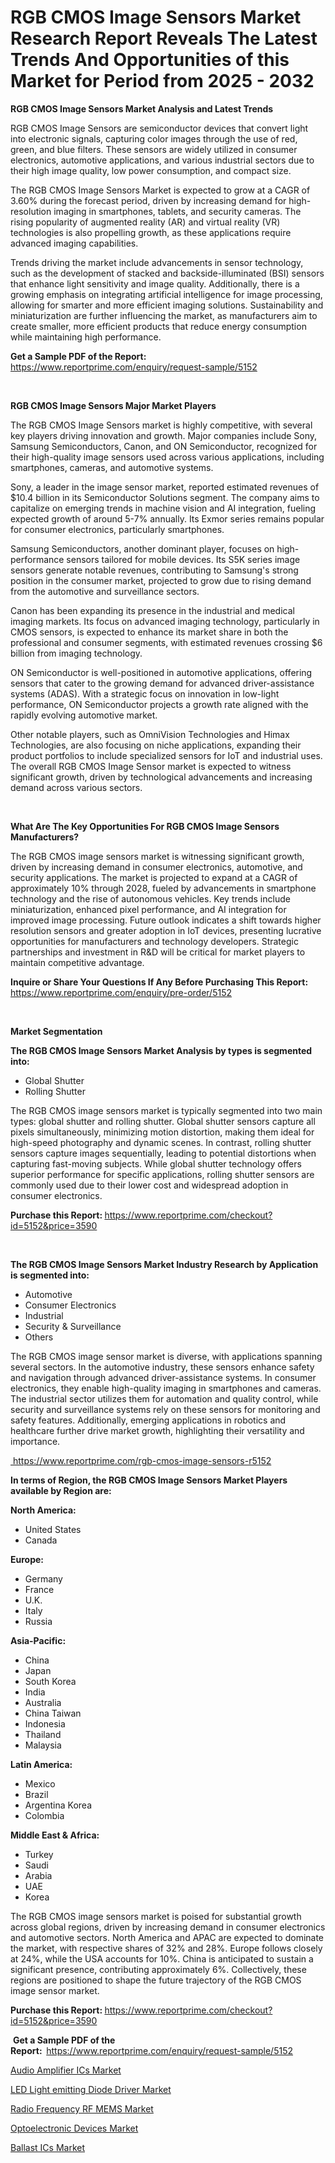 <p><h1>RGB CMOS Image Sensors Market Research Report Reveals The Latest Trends And Opportunities of this Market for Period from 2025 - 2032</h1></p><p><strong>RGB CMOS Image Sensors Market Analysis and Latest Trends</strong></p>
<p><p>RGB CMOS Image Sensors are semiconductor devices that convert light into electronic signals, capturing color images through the use of red, green, and blue filters. These sensors are widely utilized in consumer electronics, automotive applications, and various industrial sectors due to their high image quality, low power consumption, and compact size. </p><p>The RGB CMOS Image Sensors Market is expected to grow at a CAGR of 3.60% during the forecast period, driven by increasing demand for high-resolution imaging in smartphones, tablets, and security cameras. The rising popularity of augmented reality (AR) and virtual reality (VR) technologies is also propelling growth, as these applications require advanced imaging capabilities.</p><p>Trends driving the market include advancements in sensor technology, such as the development of stacked and backside-illuminated (BSI) sensors that enhance light sensitivity and image quality. Additionally, there is a growing emphasis on integrating artificial intelligence for image processing, allowing for smarter and more efficient imaging solutions. Sustainability and miniaturization are further influencing the market, as manufacturers aim to create smaller, more efficient products that reduce energy consumption while maintaining high performance.</p></p>
<p><strong>Get a Sample PDF of the Report:&nbsp;</strong> <a href="https://www.reportprime.com/enquiry/request-sample/5152?utm_campaign=100&utm_medium=2&utm_source=Github&utm_content=ia&utm_term=19032025&utm_id=rgb-cmos-image-sensors">https://www.reportprime.com/enquiry/request-sample/5152</a></p>
<p>&nbsp;</p>
<p><strong>RGB CMOS Image Sensors Major Market Players</strong></p>
<p><p>The RGB CMOS Image Sensors market is highly competitive, with several key players driving innovation and growth. Major companies include Sony, Samsung Semiconductors, Canon, and ON Semiconductor, recognized for their high-quality image sensors used across various applications, including smartphones, cameras, and automotive systems.</p><p>Sony, a leader in the image sensor market, reported estimated revenues of $10.4 billion in its Semiconductor Solutions segment. The company aims to capitalize on emerging trends in machine vision and AI integration, fueling expected growth of around 5-7% annually. Its Exmor series remains popular for consumer electronics, particularly smartphones.</p><p>Samsung Semiconductors, another dominant player, focuses on high-performance sensors tailored for mobile devices. Its S5K series image sensors generate notable revenues, contributing to Samsung's strong position in the consumer market, projected to grow due to rising demand from the automotive and surveillance sectors.</p><p>Canon has been expanding its presence in the industrial and medical imaging markets. Its focus on advanced imaging technology, particularly in CMOS sensors, is expected to enhance its market share in both the professional and consumer segments, with estimated revenues crossing $6 billion from imaging technology.</p><p>ON Semiconductor is well-positioned in automotive applications, offering sensors that cater to the growing demand for advanced driver-assistance systems (ADAS). With a strategic focus on innovation in low-light performance, ON Semiconductor projects a growth rate aligned with the rapidly evolving automotive market.</p><p>Other notable players, such as OmniVision Technologies and Himax Technologies, are also focusing on niche applications, expanding their product portfolios to include specialized sensors for IoT and industrial uses. The overall RGB CMOS Image Sensor market is expected to witness significant growth, driven by technological advancements and increasing demand across various sectors.</p></p>
<p>&nbsp;</p>
<p><strong>What Are The Key Opportunities For RGB CMOS Image Sensors Manufacturers?</strong></p>
<p><p>The RGB CMOS image sensors market is witnessing significant growth, driven by increasing demand in consumer electronics, automotive, and security applications. The market is projected to expand at a CAGR of approximately 10% through 2028, fueled by advancements in smartphone technology and the rise of autonomous vehicles. Key trends include miniaturization, enhanced pixel performance, and AI integration for improved image processing. Future outlook indicates a shift towards higher resolution sensors and greater adoption in IoT devices, presenting lucrative opportunities for manufacturers and technology developers. Strategic partnerships and investment in R&D will be critical for market players to maintain competitive advantage.</p></p>
<p><strong>Inquire or Share Your Questions If Any Before Purchasing This Report:</strong> <a href="https://www.reportprime.com/enquiry/pre-order/5152?utm_campaign=100&utm_medium=2&utm_source=Github&utm_content=ia&utm_term=19032025&utm_id=rgb-cmos-image-sensors">https://www.reportprime.com/enquiry/pre-order/5152</a></p>
<p>&nbsp;</p>
<p><strong>Market Segmentation</strong></p>
<p><strong>The RGB CMOS Image Sensors Market Analysis by types is segmented into:</strong></p>
<p><ul><li>Global Shutter</li><li>Rolling Shutter</li></ul></p>
<p><p>The RGB CMOS image sensors market is typically segmented into two main types: global shutter and rolling shutter. Global shutter sensors capture all pixels simultaneously, minimizing motion distortion, making them ideal for high-speed photography and dynamic scenes. In contrast, rolling shutter sensors capture images sequentially, leading to potential distortions when capturing fast-moving subjects. While global shutter technology offers superior performance for specific applications, rolling shutter sensors are commonly used due to their lower cost and widespread adoption in consumer electronics.</p></p>
<p><strong>Purchase this Report:&nbsp;</strong><a href="https://www.reportprime.com/checkout?id=5152&price=3590&utm_campaign=100&utm_medium=2&utm_source=Github&utm_content=ia&utm_term=19032025&utm_id=rgb-cmos-image-sensors">https://www.reportprime.com/checkout?id=5152&price=3590</a></p>
<p>&nbsp;</p>
<p><strong>The RGB CMOS Image Sensors Market Industry Research by Application is segmented into:</strong></p>
<p><ul><li>Automotive</li><li>Consumer Electronics</li><li>Industrial</li><li>Security & Surveillance</li><li>Others</li></ul></p>
<p><p>The RGB CMOS image sensor market is diverse, with applications spanning several sectors. In the automotive industry, these sensors enhance safety and navigation through advanced driver-assistance systems. In consumer electronics, they enable high-quality imaging in smartphones and cameras. The industrial sector utilizes them for automation and quality control, while security and surveillance systems rely on these sensors for monitoring and safety features. Additionally, emerging applications in robotics and healthcare further drive market growth, highlighting their versatility and importance.</p></p>
<p><a href="https://www.reportprime.com/rgb-cmos-image-sensors-r5152?utm_campaign=100&utm_medium=2&utm_source=Github&utm_content=ia&utm_term=19032025&utm_id=rgb-cmos-image-sensors">&nbsp;https://www.reportprime.com/rgb-cmos-image-sensors-r5152</a></p>
<p><strong>In terms of Region, the RGB CMOS Image Sensors Market Players available by Region are:</strong></p>
<p>
    <p> <strong> North America: </strong>
        <ul>
            <li>United States</li>
            <li>Canada</li>
        </ul>
        </p> 
    <p> <strong> Europe: </strong>
        <ul>
            <li>Germany</li>
            <li>France</li>
            <li>U.K.</li>
            <li>Italy</li>
            <li>Russia</li>
        </ul>
        </p> 
    <p> <strong> Asia-Pacific: </strong>
        <ul>
            <li>China</li>
            <li>Japan</li>
            <li>South Korea</li>
            <li>India</li>
            <li>Australia</li>
            <li>China Taiwan</li>
            <li>Indonesia</li>
            <li>Thailand</li>
            <li>Malaysia</li>
        </ul>
        </p> 
    <p> <strong> Latin America: </strong>
        <ul>
            <li>Mexico</li>
            <li>Brazil</li>
            <li>Argentina Korea</li>
            <li>Colombia</li>
        </ul>
        </p> 
    <p> <strong> Middle East & Africa: </strong>
        <ul>
            <li>Turkey</li>
            <li>Saudi</li>
            <li>Arabia</li>
            <li>UAE</li>
            <li>Korea</li>
        </ul>
    </p>
    </p>
<p><p>The RGB CMOS image sensors market is poised for substantial growth across global regions, driven by increasing demand in consumer electronics and automotive sectors. North America and APAC are expected to dominate the market, with respective shares of 32% and 28%. Europe follows closely at 24%, while the USA accounts for 10%. China is anticipated to sustain a significant presence, contributing approximately 6%. Collectively, these regions are positioned to shape the future trajectory of the RGB CMOS image sensor market.</p></p>
<p><strong>Purchase this Report: </strong><a href="https://www.reportprime.com/checkout?id=5152&price=3590&utm_campaign=100&utm_medium=2&utm_source=Github&utm_content=ia&utm_term=19032025&utm_id=rgb-cmos-image-sensors">https://www.reportprime.com/checkout?id=5152&price=3590</a></p>
<p>&nbsp;<strong>Get a Sample PDF of the Report:&nbsp;&nbsp;</strong><a href="https://www.reportprime.com/enquiry/request-sample/5152?utm_campaign=100&utm_medium=2&utm_source=Github&utm_content=ia&utm_term=19032025&utm_id=rgb-cmos-image-sensors">https://www.reportprime.com/enquiry/request-sample/5152</a></p>
<p><strong></strong></p>
<p><p><a href="https://github.com/shimweummul/Market-Research-Report-List-1/blob/main/audio-amplifier-ics-market.md?utm_campaign=100&utm_medium=2&utm_source=Github&utm_content=ia&utm_term=19032025&utm_id=rgb-cmos-image-sensors">Audio Amplifier ICs Market</a></p><p><a href="https://github.com/kadutjoelly83/Market-Research-Report-List-1/blob/main/led-light-emitting-diode-driver-market.md?utm_campaign=100&utm_medium=2&utm_source=Github&utm_content=ia&utm_term=19032025&utm_id=rgb-cmos-image-sensors">LED Light emitting Diode Driver Market</a></p><p><a href="https://github.com/frodanlert/Market-Research-Report-List-1/blob/main/radio-frequency-rf-mems-market.md?utm_campaign=100&utm_medium=2&utm_source=Github&utm_content=ia&utm_term=19032025&utm_id=rgb-cmos-image-sensors">Radio Frequency RF MEMS Market</a></p><p><a href="https://github.com/iperitvik8/Market-Research-Report-List-1/blob/main/optoelectronic-devices-market.md?utm_campaign=100&utm_medium=2&utm_source=Github&utm_content=ia&utm_term=19032025&utm_id=rgb-cmos-image-sensors">Optoelectronic Devices Market</a></p><p><a href="https://github.com/snaikraso/Market-Research-Report-List-1/blob/main/ballast-ics-market.md?utm_campaign=100&utm_medium=2&utm_source=Github&utm_content=ia&utm_term=19032025&utm_id=rgb-cmos-image-sensors">Ballast ICs Market</a></p></p>